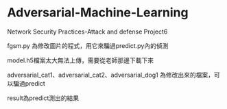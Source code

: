# Adversarial-Machine-Learning
Network Security Practices-Attack and defense Project6


fgsm.py 為修改圖片的程式，用它來騙過predict.py內的偵測

model.h5檔案太大無法上傳，需要從老師那邊下載下來

adversarial_cat1、adversarial_cat2、adversarial_dog1 為修改出來的檔案，可以騙過predict

result為predict測出的結果
